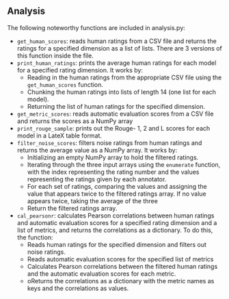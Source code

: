 ## Analysis

The following noteworthy functions are included in analysis.py:
- `get_human_scores`: reads human ratings from a CSV file and returns the ratings for a specified dimension as a list of lists. There are 3 versions of this function inside the file.
- `print_human_ratings`: prints the average human ratings for each model for a specified rating dimension. It works by:
  - Reading in the human ratings from the appropriate CSV file using the `get_human_scores` function.
  - Chunking the human ratings into lists of length 14 (one list for each model).
  - Returning the list of human ratings for the specified dimension.
- `get_metric_scores`: reads automatic evaluation scores from a CSV file and returns the scores as a NumPy array
- `print_rouge_sample`: prints out the Rouge- 1, 2 and L scores for each model in a LateX table format.
- `filter_noise_scores`: filters noise ratings from human ratings and returns the average value as a NumPy array. It works by:
  - Initializing an empty NumPy array to hold the filtered ratings.
  - Iterating through the three input arrays using the `enumerate` function, with the index representing the rating number and the values representing the ratings given by each annotator.
  - For each set of ratings, comparing the values and assigning the value that appears twice to the filtered ratings array. If no value appears twice, taking the average of the three 
  - Return the filtered ratings array.
- `cal_pearsonr`: calculates Pearson correlations between human ratings and automatic evaluation scores for a specified rating dimension and a list of metrics, and returns the correlations as a dictionary. To do this, the function:
  - Reads human ratings for the specified dimension and filters out noise ratings.
  - Reads automatic evaluation scores for the specified list of metrics
  - Calculates Pearson correlations between the filtered human ratings and the automatic evaluation scores for each metric.
  - oReturns the correlations as a dictionary with the metric names as keys and the correlations as values.
